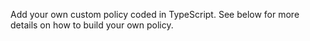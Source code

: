 Add your own custom policy coded in TypeScript. See below for more details on how to build your own policy.
